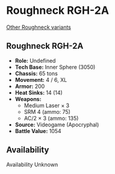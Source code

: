 # Roughneck RGH-2A 

[Other Roughneck variants](../roughneck.md) 

## Roughneck RGH-2A 

- **Role:** Undefined 
- **Tech Base:** Inner Sphere (3050) 
- **Chassis:** 65 tons 
- **Movement:** 4 / 6, XL 
- **Armor:** 200 
- **Heat Sinks:** 14 (14) 
- **Weapons:** 
  - Medium Laser × 3 
  - SRM 4 (ammo: 75) 
  - AC/2 × 3 (ammo: 135) 
- **Source:** Videogame (Apocryphal) 
- **Battle Value:** 1054 

## Availability 

Availability Unknown 

